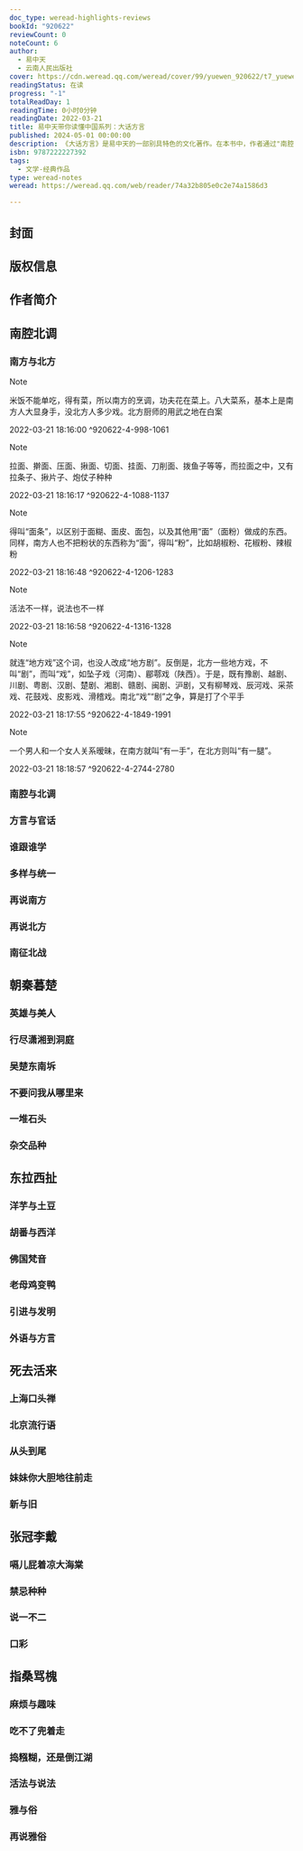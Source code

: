 ```yaml
---
doc_type: weread-highlights-reviews
bookId: "920622"
reviewCount: 0
noteCount: 6
author:
  - 易中天
  - 云南人民出版社
cover: https://cdn.weread.qq.com/weread/cover/99/yuewen_920622/t7_yuewen_9206221716888409.jpg
readingStatus: 在读
progress: "-1"
totalReadDay: 1
readingTime: 0小时0分钟
readingDate: 2022-03-21
title: 易中天带你读懂中国系列：大话方言
published: 2024-05-01 00:00:00
description: 《大话方言》是易中天的一部别具特色的文化著作。在本书中，作者通过"南腔北调""朝秦暮楚""东拉西扯""死去活来""张冠李戴""指桑骂槐"六个部分，对中国各地方言文化进行全面考察，并以其一贯风趣诙谐的笔调进行阐释，内容穿古越今、走州过省，追溯方言起源，展现方言特色，充满了奇闻异趣，读时忍俊不禁欲罢不能，常有恍然大悟眼界大开之感，令人回味无穷。
isbn: 9787222227392
tags:
  - 文学-经典作品
type: weread-notes
weread: https://weread.qq.com/web/reader/74a32b805e0c2e74a1586d3

---
```



## 封面

## 版权信息

## 作者简介

## 南腔北调

### 南方与北方

> [!NOTE] 
> 米饭不能单吃，得有菜，所以南方的烹调，功夫花在菜上。八大菜系，基本上是南方人大显身手，没北方人多少戏。北方厨师的用武之地在白案
> 
> 2022-03-21 18:16:00 ^920622-4-998-1061

> [!NOTE] 
> 拉面、擀面、压面、揪面、切面、挂面、刀削面、拨鱼子等等，而拉面之中，又有拉条子、揪片子、炮仗子种种
> 
> 2022-03-21 18:16:17 ^920622-4-1088-1137

> [!NOTE] 
> 得叫“面条”，以区别于面糊、面皮、面包，以及其他用“面”（面粉）做成的东西。同样，南方人也不把粉状的东西称为“面”，得叫“粉”，比如胡椒粉、花椒粉、辣椒粉
> 
> 2022-03-21 18:16:48 ^920622-4-1206-1283

> [!NOTE] 
> 活法不一样，说法也不一样
> 
> 2022-03-21 18:16:58 ^920622-4-1316-1328

> [!NOTE] 
> 就连“地方戏”这个词，也没人改成“地方剧”。反倒是，北方一些地方戏，不叫“剧”，而叫“戏”，如坠子戏（河南）、郿鄠戏（陕西）。于是，既有豫剧、越剧、川剧、粤剧、汉剧、楚剧、湘剧、赣剧、闽剧、沪剧，又有柳琴戏、辰河戏、采茶戏、花鼓戏、皮影戏、滑稽戏。南北“戏”“剧”之争，算是打了个平手
> 
> 2022-03-21 18:17:55 ^920622-4-1849-1991

> [!NOTE] 
> 一个男人和一个女人关系暧昧，在南方就叫“有一手”，在北方则叫“有一腿”。
> 
> 2022-03-21 18:18:57 ^920622-4-2744-2780

### 南腔与北调

### 方言与官话

### 谁跟谁学

### 多样与统一

### 再说南方

### 再说北方

### 南征北战

## 朝秦暮楚

### 英雄与美人

### 行尽潇湘到洞庭

### 吴楚东南坼

### 不要问我从哪里来

### 一堆石头

### 杂交品种

## 东拉西扯

### 洋芋与土豆

### 胡番与西洋

### 佛国梵音

### 老母鸡变鸭

### 引进与发明

### 外语与方言

## 死去活来

### 上海口头禅

### 北京流行语

### 从头到尾

### 妹妹你大胆地往前走

### 新与旧

## 张冠李戴

### 嗝儿屁着凉大海棠

### 禁忌种种

### 说一不二

### 口彩

## 指桑骂槐

### 麻烦与趣味

### 吃不了兜着走

### 捣糨糊，还是倒江湖

### 活法与说法

### 雅与俗

### 再说雅俗

